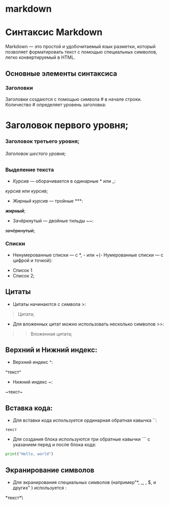 # markdown
# Синтаксис Markdown

Markdown — это простой и удобочитаемый язык разметки, который позволяет форматировать текст с помощью специальных символов, легко конвертируемый в HTML.

## Основные элементы синтаксиса

### Заголовки
Заголовки создаются с помощью символа # в начале строки. Количество # определяет уровень заголовка:

# Заголовок первого уровня;


### Заголовок третьего уровня;


###### Заголовок шестого уровня;


### Выделение текста
- *Курсив* — оборачивается в одинарные * или _:

*курсив* или _курсив_;

- *Жирный курсив* — тройные ***:

***жирный***;

- Зачёркнутый — двойные тильды ~~:

~~зачёркнутый~~;

### Списки
- Ненумерованные списки — с *, - или +(- Нумерованные списки — с цифрой и точкой):

+ Список 1
+ Список 2;

## Цитаты
- Цитаты начинаются с символа >:
> Цитата;

- Для вложенных цитат можно использовать несколько символов >>:

>> Вложенная цитата;

## Верхний и Нижний индекс: 

- Верхний индекс ^:

^текст^

- Нижний индекс ~:

~текст~

## Вставка кода:

- Для вставки кода используется ординарная обратная кавычка ``:

`текст`

- Для создания блока используются три обратные кавычки ``` с указанием перед и после блока кода:

```python
print("Hello, world")
```

## Экранирование символов

- Для экранирования специальных символов (например"*, _, \, $, и других" ) используется \:

 \*текст*\



